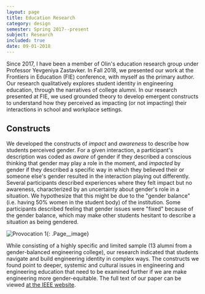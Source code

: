 ```yaml
---
layout: page
title: Education Research
category: design
semester: Spring 2017--present
subject: Research
included: true
date: 09-01-2018
---
```


Since 2017, I have been a member of Olin's education research group under Professor Yevgeniya Zastavker. In Fall 2018, we presented our work at the Frontiers in Education (FIE) conference, with myself as the primary author. Our research qualitatively explores student identity in engineering education, through the narratives of college alumni. In our research presented at FIE, we used grounded theory to develop emergent constructs to understand how they perceived as impacting (or not impacting) their interactions in school and workplace settings.


## Constructs

We developed the constructs of *impact* and *awareness* to describe how students perceived gender. For a given interaction, a participant's description was coded as *aware* of gender if they described a conscious thinking that gender may play a role in the moment, and *impacted* by gender if they described a specific way in which they believed their or someone else's gender resulted in the interaction playing out differently. Several participants described experiences where they felt impact but no awareness, characterized by an uncertainty about gender's role in a situation. We hypothesize that this might be due to the "gender balance" (i.e. having 50% women in the student body) of the institution. Some participants described feeling that gender issues were "fixed" because of the gender balance, which may make other students hesitant to describe a situation as being gendered. 

![Provocation 1](/images/research/img1.jpg){: .Page__image}

While consisting of a highly specific and limited sample (13 alumni from a gender-balanced engineering college), our research indicated that students navigate and build engineering identity in complex ways. The constructs we found point to deeper, systemic and cultural issues in engineering and engineering education that need to be examined further if we are make engineering more gender-equitable. The full text of our paper can be viewed [at the IEEE website](https://ieeexplore.ieee.org/document/8658912).